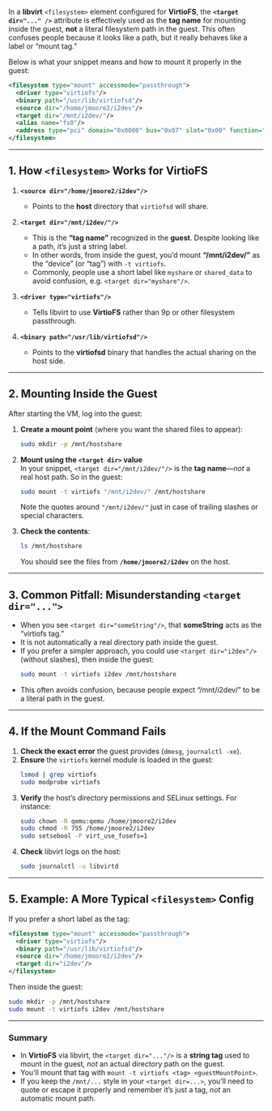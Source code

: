 In a **libvirt** `<filesystem>` element configured for **VirtioFS**, the **`<target dir="..." />`** attribute is effectively used as the **tag name** for mounting inside the guest, **not** a literal filesystem path in the guest. This often confuses people because it looks like a path, but it really behaves like a label or “mount tag.”

Below is what your snippet means and how to mount it properly in the guest:

```xml
<filesystem type="mount" accessmode="passthrough">
  <driver type="virtiofs"/>
  <binary path="/usr/lib/virtiofsd"/>
  <source dir="/home/jmoore2/i2dev"/>
  <target dir="/mnt/i2dev/"/>
  <alias name="fs0"/>
  <address type="pci" domain="0x0000" bus="0x07" slot="0x00" function="0x0"/>
</filesystem>
```

---

## 1. How `<filesystem>` Works for VirtioFS

1. **`<source dir="/home/jmoore2/i2dev"/>`**  
   - Points to the **host** directory that `virtiofsd` will share.

2. **`<target dir="/mnt/i2dev/"/>`**  
   - This is the **“tag name”** recognized in the **guest**. Despite looking like a path, it’s just a string label.  
   - In other words, from inside the guest, you’d mount **“/mnt/i2dev/”** as the “device” (or “tag”) with `-t virtiofs`.  
   - Commonly, people use a short label like `myshare` or `shared_data` to avoid confusion, e.g. `<target dir="myshare"/>`.

3. **`<driver type="virtiofs"/>`**  
   - Tells libvirt to use **VirtioFS** rather than 9p or other filesystem passthrough.

4. **`<binary path="/usr/lib/virtiofsd"/>`**  
   - Points to the **virtiofsd** binary that handles the actual sharing on the host side.

---

## 2. Mounting Inside the Guest

After starting the VM, log into the guest:

1. **Create a mount point** (where you want the shared files to appear):
   ```bash
   sudo mkdir -p /mnt/hostshare
   ```
   
2. **Mount using the `<target dir>` value**  
   In your snippet, `<target dir="/mnt/i2dev/"/>` is the **tag name**—*not* a real host path. So in the guest:
   ```bash
   sudo mount -t virtiofs "/mnt/i2dev/" /mnt/hostshare
   ```
   Note the quotes around `"/mnt/i2dev/"` just in case of trailing slashes or special characters.

3. **Check the contents**:
   ```bash
   ls /mnt/hostshare
   ```
   You should see the files from **`/home/jmoore2/i2dev`** on the host.

---

## 3. Common Pitfall: Misunderstanding `<target dir="...">`

- When you see `<target dir="someString"/>`, that **someString** acts as the “virtiofs tag.”  
- It is not automatically a real directory path inside the guest.  
- If you prefer a simpler approach, you could use `<target dir="i2dev"/>` (without slashes), then inside the guest:
  ```bash
  sudo mount -t virtiofs i2dev /mnt/hostshare
  ```
- This often avoids confusion, because people expect “/mnt/i2dev/” to be a literal path in the guest.

---

## 4. If the Mount Command Fails

1. **Check the exact error** the guest provides (`dmesg`, `journalctl -xe`).  
2. **Ensure** the `virtiofs` kernel module is loaded in the guest:
   ```bash
   lsmod | grep virtiofs
   sudo modprobe virtiofs
   ```
3. **Verify** the host’s directory permissions and SELinux settings. For instance:
   ```bash
   sudo chown -R qemu:qemu /home/jmoore2/i2dev
   sudo chmod -R 755 /home/jmoore2/i2dev
   sudo setsebool -P virt_use_fusefs=1
   ```
4. **Check** libvirt logs on the host:
   ```bash
   sudo journalctl -u libvirtd
   ```

---

## 5. Example: A More Typical `<filesystem>` Config

If you prefer a short label as the tag:

```xml
<filesystem type="mount" accessmode="passthrough">
  <driver type="virtiofs"/>
  <binary path="/usr/lib/virtiofsd"/>
  <source dir="/home/jmoore2/i2dev"/>
  <target dir="i2dev"/>
</filesystem>
```

Then inside the guest:

```bash
sudo mkdir -p /mnt/hostshare
sudo mount -t virtiofs i2dev /mnt/hostshare
```

---

### **Summary**

- In **VirtioFS** via libvirt, the `<target dir="..."/>` is a **string tag** used to mount in the guest, *not* an actual directory path on the guest.  
- You’ll mount that tag with `mount -t virtiofs <tag> <guestMountPoint>`.  
- If you keep the `/mnt/...` style in your `<target dir=...>`, you’ll need to quote or escape it properly and remember it’s just a tag, *not* an automatic mount path.